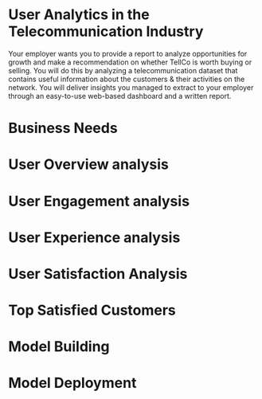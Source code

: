 # User Analytics in the Telecommunication Industry
Your employer wants you to provide a report to analyze opportunities for growth and make a recommendation on whether TellCo is worth buying or selling.  You will do this by analyzing a telecommunication dataset that contains useful information about the customers & their activities on the network. You will deliver insights you managed to extract to your employer through an easy-to-use web-based dashboard and a written report. 


# Business Needs
# User Overview analysis
# User Engagement analysis
# User Experience analysis
# User Satisfaction Analysis
# Top Satisfied Customers
# Model Building 
# Model Deployment 

